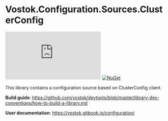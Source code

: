 # Vostok.Configuration.Sources.ClusterConfig

[![Build status](https://ci.appveyor.com/api/projects/status/github/vostok/configuration.sources.cc?svg=true&branch=master)](https://ci.appveyor.com/project/vostok/configuration.sources.cc/branch/master)
[![NuGet](https://img.shields.io/nuget/v/Vostok.Configuration.Sources.ClusterConfig.svg)](https://www.nuget.org/packages/Vostok.Configuration.Sources.ClusterConfig)

This library contains a configuration source based on ClusterConfig client.

**Build guide**: https://github.com/vostok/devtools/blob/master/library-dev-conventions/how-to-build-a-library.md

**User documentation**: https://vostok.gitbook.io/configuration/
